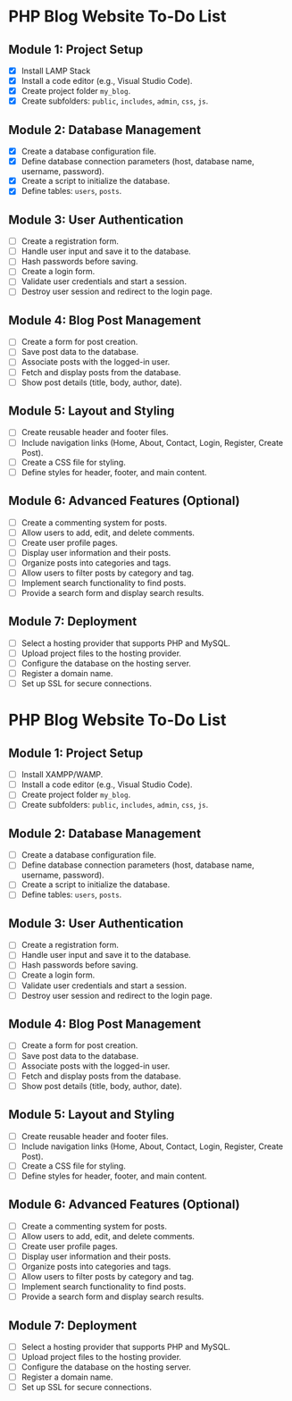  
# PHP Blog Website To-Do List

## Module 1: Project Setup
- [x] Install LAMP Stack
- [x] Install a code editor (e.g., Visual Studio Code).
- [x] Create project folder `my_blog`.
- [x] Create subfolders: `public`, `includes`, `admin`, `css`, `js`.

## Module 2: Database Management
- [x] Create a database configuration file.
- [x] Define database connection parameters (host, database name, username, password).
- [x] Create a script to initialize the database.
- [x] Define tables: `users`, `posts`.

## Module 3: User Authentication
- [ ] Create a registration form.
- [ ] Handle user input and save it to the database.
- [ ] Hash passwords before saving.
- [ ] Create a login form.
- [ ] Validate user credentials and start a session.
- [ ] Destroy user session and redirect to the login page.

## Module 4: Blog Post Management
- [ ] Create a form for post creation.
- [ ] Save post data to the database.
- [ ] Associate posts with the logged-in user.
- [ ] Fetch and display posts from the database.
- [ ] Show post details (title, body, author, date).

## Module 5: Layout and Styling
- [ ] Create reusable header and footer files.
- [ ] Include navigation links (Home, About, Contact, Login, Register, Create Post).
- [ ] Create a CSS file for styling.
- [ ] Define styles for header, footer, and main content.

## Module 6: Advanced Features (Optional)
- [ ] Create a commenting system for posts.
- [ ] Allow users to add, edit, and delete comments.
- [ ] Create user profile pages.
- [ ] Display user information and their posts.
- [ ] Organize posts into categories and tags.
- [ ] Allow users to filter posts by category and tag.
- [ ] Implement search functionality to find posts.
- [ ] Provide a search form and display search results.

## Module 7: Deployment
- [ ] Select a hosting provider that supports PHP and MySQL.
- [ ] Upload project files to the hosting provider.
- [ ] Configure the database on the hosting server.
- [ ] Register a domain name.
- [ ] Set up SSL for secure connections.
# PHP Blog Website To-Do List

## Module 1: Project Setup
- [ ] Install XAMPP/WAMP.
- [ ] Install a code editor (e.g., Visual Studio Code).
- [ ] Create project folder `my_blog`.
- [ ] Create subfolders: `public`, `includes`, `admin`, `css`, `js`.

## Module 2: Database Management
- [ ] Create a database configuration file.
- [ ] Define database connection parameters (host, database name, username, password).
- [ ] Create a script to initialize the database.
- [ ] Define tables: `users`, `posts`.

## Module 3: User Authentication
- [ ] Create a registration form.
- [ ] Handle user input and save it to the database.
- [ ] Hash passwords before saving.
- [ ] Create a login form.
- [ ] Validate user credentials and start a session.
- [ ] Destroy user session and redirect to the login page.

## Module 4: Blog Post Management
- [ ] Create a form for post creation.
- [ ] Save post data to the database.
- [ ] Associate posts with the logged-in user.
- [ ] Fetch and display posts from the database.
- [ ] Show post details (title, body, author, date).

## Module 5: Layout and Styling
- [ ] Create reusable header and footer files.
- [ ] Include navigation links (Home, About, Contact, Login, Register, Create Post).
- [ ] Create a CSS file for styling.
- [ ] Define styles for header, footer, and main content.

## Module 6: Advanced Features (Optional)
- [ ] Create a commenting system for posts.
- [ ] Allow users to add, edit, and delete comments.
- [ ] Create user profile pages.
- [ ] Display user information and their posts.
- [ ] Organize posts into categories and tags.
- [ ] Allow users to filter posts by category and tag.
- [ ] Implement search functionality to find posts.
- [ ] Provide a search form and display search results.

## Module 7: Deployment
- [ ] Select a hosting provider that supports PHP and MySQL.
- [ ] Upload project files to the hosting provider.
- [ ] Configure the database on the hosting server.
- [ ] Register a domain name.
- [ ] Set up SSL for secure connections.
